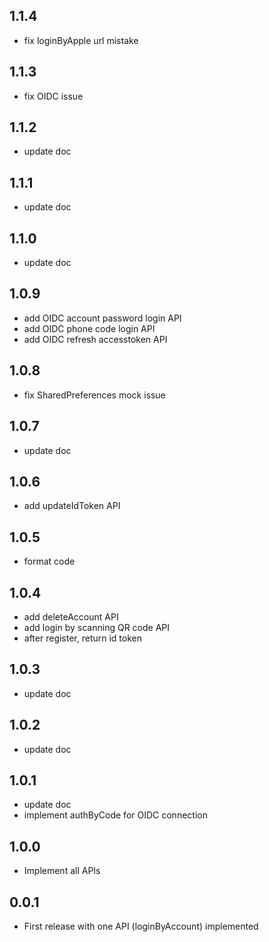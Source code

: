 ## 1.1.4

* fix loginByApple url mistake
## 1.1.3

* fix OIDC issue

## 1.1.2

* update doc

## 1.1.1

* update doc

## 1.1.0

* update doc

## 1.0.9

* add OIDC account password login API
* add OIDC phone code login API
* add OIDC refresh accesstoken API

## 1.0.8

* fix SharedPreferences mock issue

## 1.0.7

* update doc

## 1.0.6

* add updateIdToken API

## 1.0.5

* format code

## 1.0.4

* add deleteAccount API
* add login by scanning QR code API
* after register, return id token

## 1.0.3

* update doc

## 1.0.2

* update doc

## 1.0.1

* update doc
* implement authByCode for OIDC connection

## 1.0.0

* Implement all APIs

## 0.0.1

* First release with one API (loginByAccount) implemented
